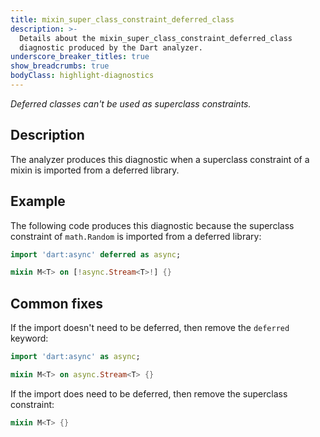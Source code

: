 ```yaml
---
title: mixin_super_class_constraint_deferred_class
description: >-
  Details about the mixin_super_class_constraint_deferred_class
  diagnostic produced by the Dart analyzer.
underscore_breaker_titles: true
show_breadcrumbs: true
bodyClass: highlight-diagnostics
---
```


_Deferred classes can't be used as superclass constraints._

## Description

The analyzer produces this diagnostic when a superclass constraint of a
mixin is imported from a deferred library.

## Example

The following code produces this diagnostic because the superclass
constraint of `math.Random` is imported from a deferred library:

```dart
import 'dart:async' deferred as async;

mixin M<T> on [!async.Stream<T>!] {}
```

## Common fixes

If the import doesn't need to be deferred, then remove the `deferred`
keyword:

```dart
import 'dart:async' as async;

mixin M<T> on async.Stream<T> {}
```

If the import does need to be deferred, then remove the superclass
constraint:

```dart
mixin M<T> {}
```
